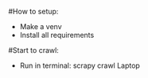 #How to setup: 
- Make a venv
- Install all requirements
  
#Start to crawl:
- Run in terminal: scrapy crawl Laptop
